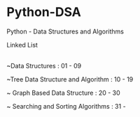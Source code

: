 # Python-DSA
Python - Data Structures and Algorithms
<p>Linked List<p>
<br>
~Data Structures : 01 - 09

~Tree Data Structure and Algorithm : 10 - 19

~ Graph Based Data Structure : 20 - 30

~ Searching and Sorting Algorithms : 31 - 

